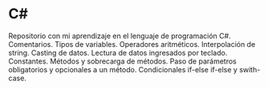 # C#
Repositorio con mi aprendizaje en el lenguaje de programación C#. Comentarios. Tipos de variables. Operadores aritméticos. Interpolación de string. Casting de datos. Lectura de datos ingresados por teclado. Constantes. Métodos y sobrecarga de métodos. Paso de parámetros obligatorios y opcionales a un método. Condicionales if-else if-else y swith-case.
